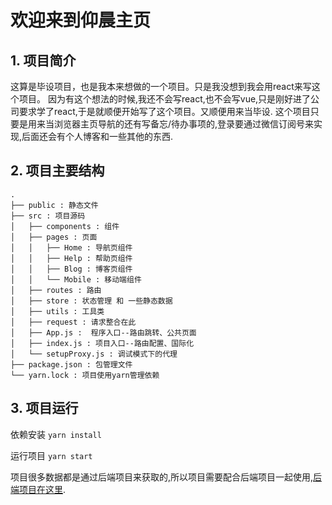 # 欢迎来到仰晨主页
## 1. 项目简介
这算是毕设项目，也是我本来想做的一个项目。只是我没想到我会用react来写这个项目。
因为有这个想法的时候,我还不会写react,也不会写vue,只是刚好进了公司要求学了react,于是就顺便开始写了这个项目。又顺便用来当毕设.
这个项目只要是用来当浏览器主页导航的还有写备忘/待办事项的,登录要通过微信订阅号来实现,后面还会有个人博客和一些其他的东西.

## 2. 项目主要结构
```text
.                                                                                                                                                                                                                
├── public : 静态文件  
├── src : 项目源码
│   ├── components : 组件
│   ├── pages : 页面
│   │   ├── Home : 导航页组件
│   │   ├── Help : 帮助页组件
│   │   ├── Blog : 博客页组件
│   │   └── Mobile : 移动端组件
│   ├── routes : 路由
│   ├── store : 状态管理 和 一些静态数据
│   ├── utils : 工具类   
│   ├── request : 请求整合在此
│   ├── App.js :  程序入口--路由跳转、公共页面
│   ├── index.js : 项目入口--路由配置、国际化
│   └── setupProxy.js : 调试模式下的代理
├── package.json : 包管理文件
└── yarn.lock : 项目使用yarn管理依赖  
```
## 3. 项目运行
依赖安装
`yarn install`

运行项目
`yarn start`

项目很多数据都是通过后端项目来获取的,所以项目需要配合后端项目一起使用,[后端项目在这里](https://gitee.com/yc556/yc-page).
